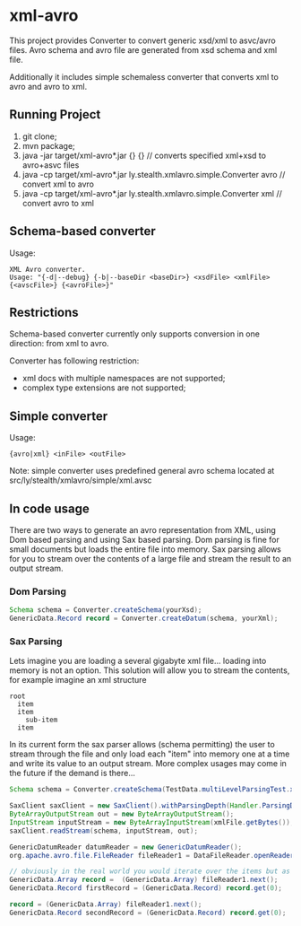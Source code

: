 # xml-avro
This project provides Converter to convert generic xsd/xml to asvc/avro files.
Avro schema and avro file are generated from xsd schema and xml file.

Additionally it includes simple schemaless converter that converts xml to avro and avro to xml.

## Running Project
1. git clone;
2. mvn package;
3. java -jar target/xml-avro*.jar <xsdFile> <xmlFile> {<avscFile>} {<avroFile>} // converts specified xml+xsd to avro+asvc files
4. java -cp target/xml-avro*.jar ly.stealth.xmlavro.simple.Converter avro <xmlFile> <avroFile> // convert xml to avro
5. java -cp target/xml-avro*.jar ly.stealth.xmlavro.simple.Converter xml <avroFile> <xmlFile> // convert avro to xml

## Schema-based converter
Usage:
```
XML Avro converter.
Usage: "{-d|--debug} {-b|--baseDir <baseDir>} <xsdFile> <xmlFile> {<avscFile>} {<avroFile>}"
```
## Restrictions
Schema-based converter currently only supports conversion in one direction: from xml to avro.

Converter has following restriction:
- xml docs with multiple namespaces are not supported;
- complex type extensions are not supported;

## Simple converter
Usage:
```
{avro|xml} <inFile> <outFile>
```
Note: simple converter uses predefined general avro schema located at src/ly/stealth/xmlavro/simple/xml.avsc

## In code usage

There are two ways to generate an avro representation from XML, using Dom based parsing and using Sax based parsing. Dom parsing is fine for small documents but loads the entire file into memory. Sax parsing allows for you to stream over the contents of a large file and stream the result to an output stream.

### Dom Parsing
```java
Schema schema = Converter.createSchema(yourXsd);
GenericData.Record record = Converter.createDatum(schema, yourXml);
```
### Sax Parsing

Lets imagine you are loading a several gigabyte xml file... loading into memory is not an option. This solution will allow you to stream the contents, for example imagine an xml structure

```
root
  item
  item
    sub-item
  item
```  

In its current form the sax parser allows (schema permitting) the user to stream through the file and only load each "item" into memory one at a time and write its value to an output stream. More complex usages may come in the future if the demand is there... 

```java
Schema schema = Converter.createSchema(TestData.multiLevelParsingTest.xsd);

SaxClient saxClient = new SaxClient().withParsingDepth(Handler.ParsingDepth.ROOT_PLUS_ONE);
ByteArrayOutputStream out = new ByteArrayOutputStream();
InputStream inputStream = new ByteArrayInputStream(xmlFile.getBytes());
saxClient.readStream(schema, inputStream, out);

GenericDatumReader datumReader = new GenericDatumReader();
org.apache.avro.file.FileReader fileReader1 = DataFileReader.openReader(new SeekableByteArrayInput(out.toByteArray()), datumReader);

// obviously in the real world you would iterate over the items but as an example
GenericData.Array record =  (GenericData.Array) fileReader1.next();
GenericData.Record firstRecord = (GenericData.Record) record.get(0);

record = (GenericData.Array) fileReader1.next();
GenericData.Record secondRecord = (GenericData.Record) record.get(0);
```




